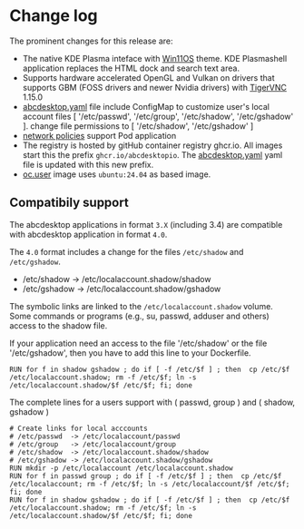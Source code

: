 # Change log


The prominent changes for this release are:

* The native KDE Plasma inteface with [Win11OS](https://github.com/yeyushengfan258/Win11OS-kde) theme. KDE Plasmashell application replaces the HTML dock and search text area. 
* Supports hardware accelerated OpenGL and Vulkan on drivers that supports GBM (FOSS drivers and newer Nvidia drivers) with [TigerVNC](https://github.com/TigerVNC/) 1.15.0
* [abcdesktop.yaml](https://github.com/abcdesktopio/conf/blob/main/kubernetes/abcdesktop-4.0.yaml) file include ConfigMap to customize user's local account files [ '/etc/passwd', '/etc/group', '/etc/shadow', '/etc/gshadow' ]. change file permissions to [ '/etc/shadow', '/etc/gshadow' ]
* [network policies](https://github.com/abcdesktopio/conf/blob/main/kubernetes/netpol-default-4.0.yaml) support Pod application
* The registry is hosted by gitHub container registry ghcr.io. All images start this the prefix ```ghcr.io/abcdesktopio```. The [abcdesktop.yaml](https://github.com/abcdesktopio/conf/blob/main/kubernetes/abcdesktop-4.0.yaml) yaml file is updated with this new prefix. 
* [oc.user](https://raw.githubusercontent.com/abcdesktopio/oc.user/refs/heads/4.0/Dockerfile.ubuntu) image uses ```ubuntu:24.04``` as based image.



## Compatibily support

The abcdesktop applications in format `3.X` (including 3.4) are compatible with abcdesktop application in format `4.0`.

The `4.0` format includes a change for the files `/etc/shadow` and `/etc/gshadow`.

- /etc/shadow  -> /etc/localaccount.shadow/shadow
- /etc/gshadow -> /etc/localaccount.shadow/gshadow

The symbolic links are linked to the `/etc/localaccount.shadow` volume. Some commands or programs (e.g., su, passwd, adduser and others) access to the shadow file.

If your application need an access to the file '/etc/shadow' or the file '/etc/gshadow', then you have to add this line to your Dockerfile.

```
RUN for f in shadow gshadow ; do if [ -f /etc/$f ] ; then  cp /etc/$f /etc/localaccount.shadow; rm -f /etc/$f; ln -s /etc/localaccount.shadow/$f /etc/$f; fi; done
```

The complete lines for a users support with ( passwd, group ) and ( shadow, gshadow ) 

```
# Create links for local acccounts
# /etc/passwd  -> /etc/localaccount/passwd
# /etc/group   -> /etc/localaccount/group
# /etc/shadow  -> /etc/localaccount.shadow/shadow
# /etc/gshadow -> /etc/localaccount.shadow/gshadow
RUN mkdir -p /etc/localaccount /etc/localaccount.shadow
RUN for f in passwd group ; do if [ -f /etc/$f ] ; then  cp /etc/$f /etc/localaccount; rm -f /etc/$f; ln -s /etc/localaccount/$f /etc/$f; fi; done
RUN for f in shadow gshadow ; do if [ -f /etc/$f ] ; then  cp /etc/$f /etc/localaccount.shadow; rm -f /etc/$f; ln -s /etc/localaccount.shadow/$f /etc/$f; fi; done
```





